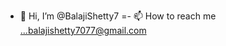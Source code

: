 - 👋 Hi, I’m @BalajiShetty7
=- 📫 How to reach me ...balajishetty7077@gmail.com

<!---
BalajiShetty7/BalajiShetty7 is a ✨ special ✨ repository because its `README.md` (this file) appears on your GitHub profile.
You can click the Preview link to take a look at your changes.
--->

